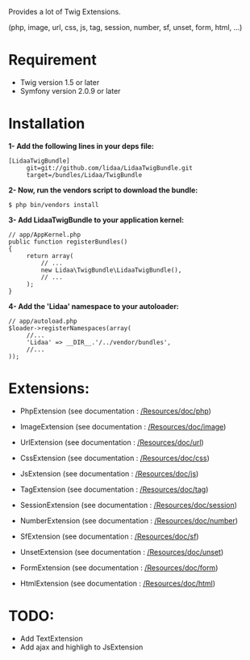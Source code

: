 Provides a lot of Twig Extensions.

(php, image, url, css, js, tag, session, number, sf, unset, form, html, ...)

Requirement
============

- Twig version 1.5 or later
- Symfony version 2.0.9 or later

Installation
============

**1- Add the following lines in your deps file:**

	[LidaaTwigBundle]
		 git=git://github.com/lidaa/LidaaTwigBundle.git
		 target=/bundles/Lidaa/TwigBundle


**2- Now, run the vendors script to download the bundle:**

	$ php bin/vendors install

**3- Add LidaaTwigBundle to your application kernel:**

	// app/AppKernel.php
	public function registerBundles()
	{
		 return array(
		     // ...
		     new Lidaa\TwigBundle\LidaaTwigBundle(),
		     // ...
		 );
	}

**4- Add the 'Lidaa' namespace to your autoloader:**

	// app/autoload.php
	$loader->registerNamespaces(array(
		 //...
		 'Lidaa' => __DIR__.'/../vendor/bundles',
		 //...
	));


Extensions:
============

- PhpExtension (see documentation : [/Resources/doc/php](https://github.com/lidaa/LidaaTwigBundle/blob/master/Resources/doc/php.rst))

- ImageExtension (see documentation : [/Resources/doc/image](https://github.com/lidaa/LidaaTwigBundle/blob/master/Resources/doc/image.rst))

- UrlExtension (see documentation : [/Resources/doc/url](https://github.com/lidaa/LidaaTwigBundle/blob/master/Resources/doc/url.rst))

- CssExtension (see documentation : [/Resources/doc/css](https://github.com/lidaa/LidaaTwigBundle/blob/master/Resources/doc/css.rst))

- JsExtension (see documentation : [/Resources/doc/js](https://github.com/lidaa/LidaaTwigBundle/blob/master/Resources/doc/js.rst))

- TagExtension (see documentation : [/Resources/doc/tag](https://github.com/lidaa/LidaaTwigBundle/blob/master/Resources/doc/tag.rst))

- SessionExtension (see documentation : [/Resources/doc/session](https://github.com/lidaa/LidaaTwigBundle/blob/master/Resources/doc/session.rst))

- NumberExtension (see documentation : [/Resources/doc/number](https://github.com/lidaa/LidaaTwigBundle/blob/master/Resources/doc/number.rst))

- SfExtension (see documentation : [/Resources/doc/sf](https://github.com/lidaa/LidaaTwigBundle/blob/master/Resources/doc/sf.rst))

- UnsetExtension (see documentation : [/Resources/doc/unset](https://github.com/lidaa/LidaaTwigBundle/blob/master/Resources/doc/unset.rst))

- FormExtension (see documentation : [/Resources/doc/form](https://github.com/lidaa/LidaaTwigBundle/blob/master/Resources/doc/form.rst))

- HtmlExtension (see documentation : [/Resources/doc/html](https://github.com/lidaa/LidaaTwigBundle/blob/master/Resources/doc/html.rst))


TODO:
============

- Add TextExtension
- Add ajax and highligh to JsExtension






